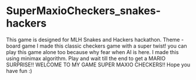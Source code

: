 # SuperMaxioCheckers_snakes-hackers
This game is designed for MLH Snakes and Hackers hackathon.
Theme - board game
I made this classic checkers game with a super twist! 
you can play this game alone too because why fear when AI is here. I made this using minimax algorithm.
Play and wait till the end to get a MARIO SURPRISE!!
WELCOME TO MY GAME SUPER MAXIO CHECKERS!!
Hope you have fun :)
